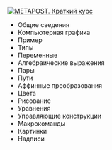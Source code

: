 [![METAPOST. Краткий курс](http://mech.math.msu.su/~shvetz/54/inf/metapost/mpshort-cover.svg)](http://mech.math.msu.su/~shvetz/54/inf/metapost/mpshort.pdf)
* Общие сведения
* Компьютерная графика
* Пример
* Типы
* Переменные
* Алгебраические выражения
* Пары
* Пути
* Аффинные преобразования
* Цвета
* Рисование
* Уравнения
* Управляющие конструкции
* Макрокоманды
* Картинки
* Надписи
